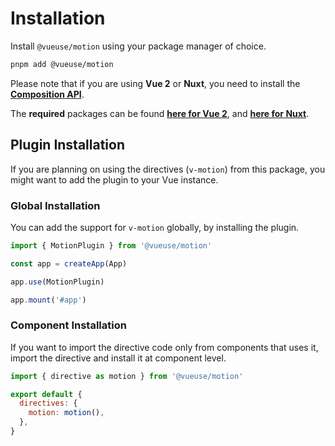 # Installation

Install `@vueuse/motion` using your package manager of choice.

```bash
pnpm add @vueuse/motion
```

Please note that if you are using **Vue 2** or **Nuxt**, you need to install the [**Composition API**](https://v3.vuejs.org/guide/composition-api-introduction.html).

The **required** packages can be found [**here for Vue 2**](https://github.com/vuejs/composition-api), and [**here for Nuxt**](https://composition-api.nuxtjs.org/).

## Plugin Installation

If you are planning on using the directives (`v-motion`) from this package, you might want to add the plugin to your Vue instance.

### Global Installation

You can add the support for `v-motion` globally, by installing the plugin.

```javascript
import { MotionPlugin } from '@vueuse/motion'

const app = createApp(App)

app.use(MotionPlugin)

app.mount('#app')
```

### Component Installation

If you want to import the directive code only from components that uses it, import the directive and install it at component level.

```javascript
import { directive as motion } from '@vueuse/motion'

export default {
  directives: {
    motion: motion(),
  },
}
```
